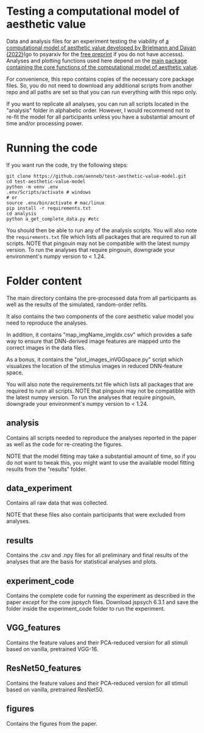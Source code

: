# Testing a computational model of aesthetic value
Data and analysis files for an experiment testing the viability of [a computational model of aesthetic value developed by Brielmann and Dayan (2022)](https://psycnet.apa.org/fulltext/2022-78031-001.html)(go to psyarxiv for the [free preprint](https://psyarxiv.com/eaqkc/) if you do not have accesss).
Analyses and plotting functions used here depend on the [main package containing the core functions of the computational model of aesthetic value](https://github.com/aenneb/intro-aesthetic-value-model).

For convenience, this repo contains copies of the necessary core package files. So, you do not need to download any additional scripts from another repo and all paths are set so that you can run everything with this repo only. 

If you want to replicate all analyses, you can run all scripts located in the "analysis" folder in alphabetic order. However, I would recommend not to re-fit the model for all participants unless you have a substantial amount of time and/or processing power.

# Running the code

If you want run the code, try the following steps:

```
git clone https://github.com/aenneb/test-aesthetic-value-model.git 
cd test-aesthetic-value-model 
python -m venv .env 
.env/Scripts/activate # windows
# or 
source .env/bin/activate # mac/linux
pip install -r requirements.txt 
cd analysis 
python a_get_complete_data.py #etc
```

You should then be able to run any of the analysis scripts. You will also note the `requirements.txt` file which lists all packages that are required to run all scripts. NOTE that pingouin may not be compatible with the latest numpy version. To run the analyses that require pingouin, downgrade your environment's numpy version to < 1.24.


# Folder content

The main directory contains the pre-processed data from all participants as well as the results of the simulated, random-order refits.

It also contains the two components of the core aesthetic value model you need to reproduce the analyses.

In addition, it contains "map_imgName_imgIdx.csv" which provides a safe way to ensure that DNN-derived image features are mapped unto the correct images in the data files. 

As a bonus, it contains the "plot_images_inVGGspace.py" script which visualizes the location of the stimulus images in reduced DNN-feature space.

You will also note the requirements.txt file which lists all packages that are required to runn all scripts. NOTE that pingouin may not be compatible with the latest numpy version. To run the analyses that require pingouin, downgrade your environment's numpy version to < 1.24.

## analysis

Contains all scripts needed to reproduce the analyses reported in the paper as well as the code for re-creating the figures. 

NOTE that the model fitting may take a substantial amount of time, so if you do not want to tweak this, you might want to use the available model fitting results from the "results" folder.

## data_experiment

Contains all raw data that was collected. 

NOTE that these files also contain participants that were excluded from analyses.

## results

Contains the .csv and .npy files for all preliminary and final results of the analyses that are the basis for statistical analyses and plots.

## experiment_code

Contains the complete code for running the experiment as described in the paper *except* for the core jspsych files. Download jspsych 6.3.1 and save the folder inside the experiment_code folder to run the experiment.

## VGG_features

Contains the feature values and their PCA-reduced version for all stimuli based on vanilla, pretrained VGG-16.

## ResNet50_features

Contains the feature values and their PCA-reduced version for all stimuli based on vanilla, pretrained ResNet50.

## figures

Contains the figures from the paper.


